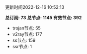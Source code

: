 更新时间2022-12-16 10:52:13

**总订阅: 73**
**总节点: 1145**
**有效节点: 392**
- trojan节点: 55
- v2ray节点: 177
- ss节点: 159
- ssr节点: 1
